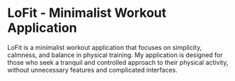 # LoFit - Minimalist Workout Application
LoFit is a minimalist workout application that focuses on simplicity, calmness, and balance in physical training. My application is designed for those who seek a tranquil and controlled approach to their physical activity, without unnecessary features and complicated interfaces.

